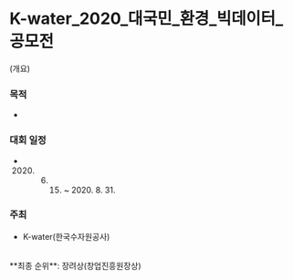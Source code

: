 # K-water_2020_대국민_환경_빅데이터_공모전
(개요)
### 목적
- 
### 대회 일정

- 2020. 6. 15. ~ 2020. 8. 31.

### 주최

- K-water(한국수자원공사)
<br>
**최종 순위**: 장려상(창업진흥원장상) 
